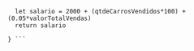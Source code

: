 ```function calculaSalario(qtdeCarrosVendidos, valorTotalVendas) {
  let salario = 2000 + (qtdeCarrosVendidos*100) + (0.05*valorTotalVendas)
  return salario

} ```